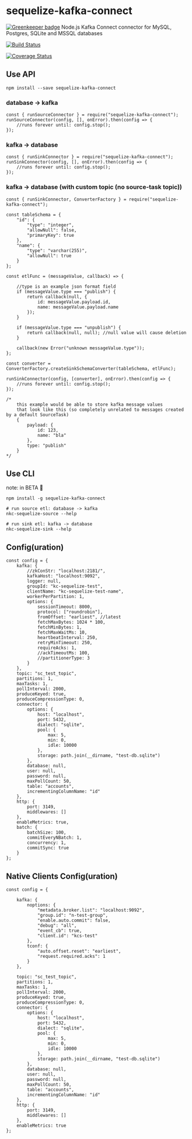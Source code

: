 # sequelize-kafka-connect

[![Greenkeeper badge](https://badges.greenkeeper.io/nodefluent/sequelize-kafka-connect.svg)](https://greenkeeper.io/)
Node.js Kafka Connect connector for MySQL, Postgres, SQLite and MSSQL databases

[![Build Status](https://travis-ci.org/nodefluent/sequelize-kafka-connect.svg?branch=master)](https://travis-ci.org/nodefluent/sequelize-kafka-connect)

[![Coverage Status](https://coveralls.io/repos/github/nodefluent/sequelize-kafka-connect/badge.svg?branch=master)](https://coveralls.io/github/nodefluent/sequelize-kafka-connect?branch=master)

## Use API

```
npm install --save sequelize-kafka-connect
```

### database -> kafka

```es6
const { runSourceConnector } = require("sequelize-kafka-connect");
runSourceConnector(config, [], onError).then(config => {
    //runs forever until: config.stop();
});
```

### kafka -> database

```es6
const { runSinkConnector } = require("sequelize-kafka-connect");
runSinkConnector(config, [], onError).then(config => {
    //runs forever until: config.stop();
});
```

### kafka -> database (with custom topic (no source-task topic))

```es6
const { runSinkConnector, ConverterFactory } = require("sequelize-kafka-connect");

const tableSchema = {
    "id": {
        "type": "integer",
        "allowNull": false,
        "primaryKey": true
    },
    "name": {
        "type": "varchar(255)",
        "allowNull": true
    }
};

const etlFunc = (messageValue, callback) => {

    //type is an example json format field
    if (messageValue.type === "publish") {
        return callback(null, {
            id: messageValue.payload.id,
            name: messageValue.payload.name
        });
    }

    if (messageValue.type === "unpublish") {
        return callback(null, null); //null value will cause deletion
    }

    callback(new Error("unknown messageValue.type"));
};

const converter = ConverterFactory.createSinkSchemaConverter(tableSchema, etlFunc);

runSinkConnector(config, [converter], onError).then(config => {
    //runs forever until: config.stop();
});

/*
    this example would be able to store kafka message values
    that look like this (so completely unrelated to messages created by a default SourceTask)
    {
        payload: {
            id: 123,
            name: "bla"
        },
        type: "publish"
    }
*/
```

## Use CLI
note: in BETA :seedling:

```
npm install -g sequelize-kafka-connect
```

```
# run source etl: database -> kafka
nkc-sequelize-source --help
```

```
# run sink etl: kafka -> database
nkc-sequelize-sink --help
```

## Config(uration)
```es6
const config = {
    kafka: {
        //zkConStr: "localhost:2181/",
        kafkaHost: "localhost:9092",
        logger: null,
        groupId: "kc-sequelize-test",
        clientName: "kc-sequelize-test-name",
        workerPerPartition: 1,
        options: {
            sessionTimeout: 8000,
            protocol: ["roundrobin"],
            fromOffset: "earliest", //latest
            fetchMaxBytes: 1024 * 100,
            fetchMinBytes: 1,
            fetchMaxWaitMs: 10,
            heartbeatInterval: 250,
            retryMinTimeout: 250,
            requireAcks: 1,
            //ackTimeoutMs: 100,
            //partitionerType: 3
        }
    },
    topic: "sc_test_topic",
    partitions: 1,
    maxTasks: 1,
    pollInterval: 2000,
    produceKeyed: true,
    produceCompressionType: 0,
    connector: {
        options: {
            host: "localhost",
            port: 5432,
            dialect: "sqlite",
            pool: {
                max: 5,
                min: 0,
                idle: 10000
            },
            storage: path.join(__dirname, "test-db.sqlite")
        },
        database: null,
        user: null,
        password: null,
        maxPollCount: 50,
        table: "accounts",
        incrementingColumnName: "id"
    },
    http: {
        port: 3149,
        middlewares: []
    },
    enableMetrics: true,
    batch: {
        batchSize: 100, 
        commitEveryNBatch: 1, 
        concurrency: 1,
        commitSync: true
    }
};
```

## Native Clients Config(uration)
```es6
const config = {
   
    kafka: {
        noptions: {
            "metadata.broker.list": "localhost:9092",
            "group.id": "n-test-group",
            "enable.auto.commit": false,
            "debug": "all",
            "event_cb": true,
            "client.id": "kcs-test"
        },
        tconf: {
            "auto.offset.reset": "earliest",
            "request.required.acks": 1
        }
    },
   
    topic: "sc_test_topic",
    partitions: 1,
    maxTasks: 1,
    pollInterval: 2000,
    produceKeyed: true,
    produceCompressionType: 0,
    connector: {
        options: {
            host: "localhost",
            port: 5432,
            dialect: "sqlite",
            pool: {
                max: 5,
                min: 0,
                idle: 10000
            },
            storage: path.join(__dirname, "test-db.sqlite")
        },
        database: null,
        user: null,
        password: null,
        maxPollCount: 50,
        table: "accounts",
        incrementingColumnName: "id"
    },
    http: {
        port: 3149,
        middlewares: []
    },
    enableMetrics: true
};
```